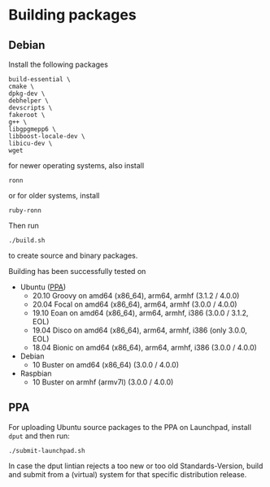 # Building packages

## Debian

Install the following packages

    build-essential \
    cmake \
    dpkg-dev \
    debhelper \
    devscripts \
    fakeroot \
    g++ \
    libgpgmepp6 \
    libboost-locale-dev \
    libicu-dev \
    wget

for newer operating systems, also install

    ronn

or for older systems, install

    ruby-ronn

Then run

    ./build.sh

to create source and binary packages.

Building has been successfully tested on
* Ubuntu ([PPA](https://launchpad.net/~nuspell/+archive/ubuntu/ppa/+packages))
    * 20.10 Groovy on amd64 (x86_64), arm64, armhf (3.1.2 / 4.0.0)
    * 20.04 Focal on amd64 (x86_64), arm64, armhf (3.0.0 / 4.0.0)
    * 19.10 Eoan on amd64 (x86_64), arm64, armhf, i386 (3.0.0 / 3.1.2, EOL)
    * 19.04 Disco on amd64 (x86_64), arm64, armhf, i386 (only 3.0.0, EOL)
    * 18.04 Bionic on amd64 (x86_64), arm64, armhf, i386 (3.0.0 / 4.0.0)
* Debian
    * 10 Buster on amd64 (x86_64) (3.0.0 / 4.0.0)
* Raspbian
    * 10 Buster on armhf (armv7l) (3.0.0 / 4.0.0)

## PPA

For uploading Ubuntu source packages to the PPA on Launchpad, install `dput` and
then run:

    ./submit-launchpad.sh

In case the dput lintian rejects a too new or too old Standards-Version, build
and submit from a (virtual) system for that specific distribution release.
